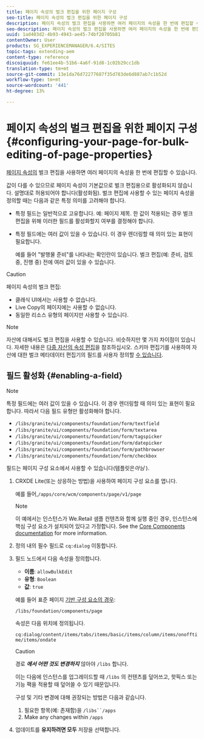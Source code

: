 ```yaml
---
title: 페이지 속성의 벌크 편집을 위한 페이지 구성
seo-title: 페이지 속성의 벌크 편집을 위한 페이지 구성
description: 페이지 속성의 벌크 편집을 사용하면 여러 페이지의 속성을 한 번에 편집할 수 있습니다
seo-description: 페이지 속성의 벌크 편집을 사용하면 여러 페이지의 속성을 한 번에 편집할 수 있습니다
uuid: 1ad403d2-4b93-4943-ae45-74bf20705b81
contentOwner: User
products: SG_EXPERIENCEMANAGER/6.4/SITES
topic-tags: extending-aem
content-type: reference
discoiquuid: fe61ee4b-51b6-4a6f-91d8-1c02b29cc1db
translation-type: tm+mt
source-git-commit: 13e1da76d72277687f35d783de6d887ab7c1b52d
workflow-type: tm+mt
source-wordcount: '441'
ht-degree: 13%

---
```



# 페이지 속성의 벌크 편집을 위한 페이지 구성 {#configuring-your-page-for-bulk-editing-of-page-properties}

[페이지 속성의](/help/sites-authoring/editing-page-properties.md#from-the-sites-console-multiple-pages) 벌크 편집을 사용하면 여러 페이지의 속성을 한 번에 편집할 수 있습니다.

값이 다를 수 있으므로 페이지 속성이 기본값으로 벌크 편집용으로 활성화되지 않습니다. 설명대로 허용되어야 합니다(활성화됨). 벌크 편집에 사용할 수 있는 페이지 속성을 정의할 때는 다음과 같은 특정 의미를 고려해야 합니다.

* 특정 필드는 일반적으로 고유합니다. 예: 페이지 제목. 한 값이 적용되는 경우 벌크 편집을 위해 이러한 필드를 활성화할지 여부를 결정해야 합니다.
* 특정 필드에는 여러 값이 있을 수 있습니다. 이 경우 렌더링할 때 의미 있는 표현이 필요합니다.

   예를 들어 &quot;발행물 준비&quot;를 나타내는 확인란이 있습니다. 벌크 편집(예: 준비, 검토 중, 진행 중) 전에 여러 값이 있을 수 있습니다.

>[!CAUTION]
>
>페이지 속성의 벌크 편집:
>
>* 클래식 UI에서는 사용할 수 없습니다.
>* Live Copy의 페이지에는 사용할 수 없습니다.
>* 동일한 리소스 유형의 페이지만 사용할 수 있습니다.

>



>[!NOTE]
>
>자산에 대해서도 벌크 편집을 사용할 수 있습니다. 비슷하지만 몇 가지 차이점이 있습니다. 자세한 내용은 [다중 자산의 속성 편집](/help/assets/managing-multiple-assets.md)을 참조하십시오. 스키마 편집기를 사용하여 자산에 대한 벌크 메타데이터 편집기의 필드를 사용자 정의할 [수 있습니다](/help/assets/metadata-schemas.md).

## 필드 활성화 {#enabling-a-field}

>[!NOTE]
>
>특정 필드에는 여러 값이 있을 수 있습니다. 이 경우 렌더링할 때 의미 있는 표현이 필요합니다. 따라서 다음 필드 유형만 활성화해야 합니다.
>
>* `/libs/granite/ui/components/foundation/form/textfield`
>* `/libs/granite/ui/components/foundation/form/textarea`
>* `/libs/granite/ui/components/foundation/form/tagspicker`
>* `/libs/granite/ui/components/foundation/form/datepicker`
>* `/libs/granite/ui/components/foundation/form/pathbrowser`
>* `/libs/granite/ui/components/foundation/form/checkbox`

>



필드는 페이지 구성 요소에서 사용할 수 있습니다(템플릿은&#x200B;*아님* ).

1. CRXDE Lite(또는 상응하는 방법)을 사용하여 페이지 구성 요소를 엽니다.

   예를 들어,`/apps/core/wcm/components/page/v1/page`

   >[!NOTE]
   >
   >이 예에서는 인스턴스가 We.Retail 샘플 컨텐츠와 함께 실행 중인 경우, 인스턴스에 핵심 구성 요소가 설치되어 있다고 가정합니다. See the [Core Components documentation](https://docs.adobe.com/content/help/ko-KR/experience-manager-core-components/using/introduction.html) for more information.

1. 정의 내의 필수 필드로 `cq:dialog` 이동합니다.
1. 필드 노드에서 다음 속성을 정의합니다.

   * **이름**: `allowBulkEdit`
   * **유형**: `Boolean`
   * **값**: `true`

   예를 들어 표준 페이지 [기반 구성 요소의 경우](/help/sites-authoring/default-components-foundation.md):

   `/libs/foundation/components/page`

   속성은 다음 위치에 정의됩니다.

   `cq:dialog/content/items/tabs/items/basic/items/column/items/onofftime/items/ondate`

   >[!CAUTION]
   >
   >경로 ***에서 어떤 것도 변경하지*** 않아야 `/libs` 합니다.
   >
   >이는 다음에 인스턴스를 업그레이드할 때 `/libs` 의 컨텐츠를 덮어쓰고, 핫픽스 또는 기능 팩을 적용할 때 덮어쓸 수 있기 때문입니다.
   >
   >구성 및 기타 변경에 대해 권장되는 방법은 다음과 같습니다.
   >
   >    1. 필요한 항목(예: 존재함)을 `/libs``/apps`
   >    1. Make any changes within `/apps`


1. 업데이트를 **유지하려면 모두** 저장을 선택합니다.


